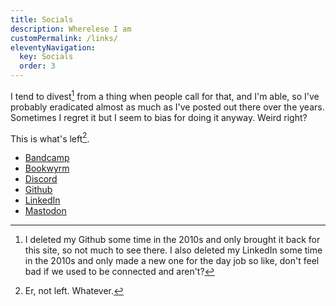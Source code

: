 ```yaml
---
title: Socials
description: Wherelese I am
customPermalink: /links/
eleventyNavigation:
  key: Socials
  order: 3
---
```


I tend to divest[^1] from a thing when people call for that, and I'm able, so I've probably eradicated almost as much as I've posted out there over the years. Sometimes I regret it but I seem to bias for doing it anyway. Weird right?

This is what's left[^2].

* [Bandcamp](https://bandcamp.com/_gravely_)
* [Bookwyrm](https://bookwyrm.social/user/gravely)
* [Discord](https://discord.com/users/gravely#6679)
* [Github](https://github.com/g-r-a-v-e-l-y)
* [LinkedIn](https://www.linkedin.com/in/gravely/)
* [Mastodon](https://mastodon.social/@gravely)


[^1]: I deleted my Github some time in the 2010s and only brought it back for this site, so not much to see there. I also deleted my LinkedIn some time in the 2010s and only made a new one for the day job so like, don't feel bad if we used to be connected and aren't?

[^2]: Er, not left. Whatever.